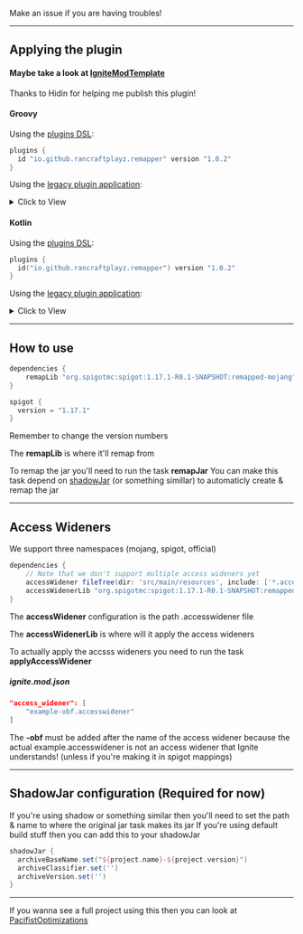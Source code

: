 Make an issue if you are having troubles!
___
## Applying the plugin
#### Maybe take a look at [IgniteModTemplate](https://github.com/PacifistMC/IgniteModTemplate)
Thanks to Hidin for helping me publish this plugin!
#### Groovy
Using the [plugins DSL](https://docs.gradle.org/current/userguide/plugins.html#sec:plugins_block):

```groovy
plugins {
  id "io.github.rancraftplayz.remapper" version "1.0.2"
}
```

Using the [legacy plugin application](https://docs.gradle.org/current/userguide/plugins.html#sec:old_plugin_application):
<details><summary>Click to View</summary>

```groovy
buildscript {
  repositories {
    maven {
      url "https://plugins.gradle.org/m2/"
    }
  }
  dependencies {
    classpath "io.github.rancraftplayz.remapper:pacifist-remapper:1.0.2"
  }
}

apply plugin: "io.github.rancraftplayz.remapper"
```
</details>

#### Kotlin

Using the [plugins DSL](https://docs.gradle.org/current/userguide/plugins.html#sec:plugins_block):

```kotlin
plugins {
  id("io.github.rancraftplayz.remapper") version "1.0.2"
}
```

Using the [legacy plugin application](https://docs.gradle.org/current/userguide/plugins.html#sec:old_plugin_application):
<details><summary>Click to View</summary>

```kotlin
buildscript {
  repositories {
    maven {
      url = uri("https://plugins.gradle.org/m2/")
    }
  }
  dependencies {
    classpath("io.github.rancraftplayz.remapper:pacifist-remapper:1.0.2")
  }
}

apply(plugin = "io.github.rancraftplayz.remapper")
```
</details>

---
## How to use
```groovy
dependencies {
    remapLib "org.spigotmc:spigot:1.17.1-R0.1-SNAPSHOT:remapped-mojang"
}

spigot {
  version = "1.17.1"
}
```
Remember to change the version numbers

The **remapLib** is where it'll remap from

To remap the jar you'll need to run the task **remapJar**
You can make this task depend on [shadowJar](https://github.com/PacifistMC/pacifist-remapper#shadowjar-configuration-required-for-now) (or something simillar) to automaticly create & remap the jar
___
## Access Wideners
We support three namespaces (mojang, spigot, official)
```groovy
dependencies {
    // Note that we don't support multiple access wideners yet
    accessWidener fileTree(dir: 'src/main/resources', include: ['*.accesswidener'])
    accessWidenerLib "org.spigotmc:spigot:1.17.1-R0.1-SNAPSHOT:remapped-mojang"
}
```
The **accessWidener** configuration is the path .accesswidener file

The **accessWidenerLib** is where will it apply the access wideners

To actually apply the accsss wideners you need to run the task **applyAccessWidener**

##### ignite.mod.json
```json
"access_widener": [
    "example-obf.accesswidener"
]
  ```
  The **-obf** must be added after the name of the access widener because the actual example.accesswidener is not an access widener that Ignite understands! (unless if you're making it in spigot mappings)
  ___
  ## ShadowJar configuration (Required for now)
  If you're using shadow or something similar then you'll need to set the path & name to where the original jar task makes its jar
  If you're using default build stuff then you can add this to your shadowJar
  ```groovy
  shadowJar {
    archiveBaseName.set("${project.name}-${project.version}")
    archiveClassifier.set('')
    archiveVersion.set('')
  }
  ```
  ___
  If you wanna see a full project using this then you can look at [PacifistOptimizations](https://github.com/PacifistMC/PacifistOptimizations)
